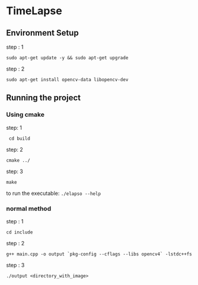 # TimeLapse

## Environment Setup

step : 1

```
sudo apt-get update -y && sudo apt-get upgrade
```

step : 2

```
sudo apt-get install opencv-data libopencv-dev
```

## Running the project

### Using cmake

step: 1

``` cd build```

step: 2

`cmake ../`

step: 3

`make`

to run the executable: `./elapso --help`

### normal method

step : 1

```
cd include
```

step : 2

```
g++ main.cpp -o output `pkg-config --cflags --libs opencv4` -lstdc++fs
```
step : 3

```
./output <directory_with_image>
```

